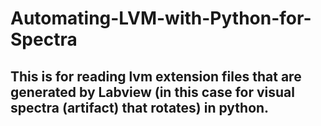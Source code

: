 # Automating-LVM-with-Python-for-Spectra
## This is for reading lvm extension files that are generated by Labview (in this case for visual spectra (artifact) that rotates) in python.
